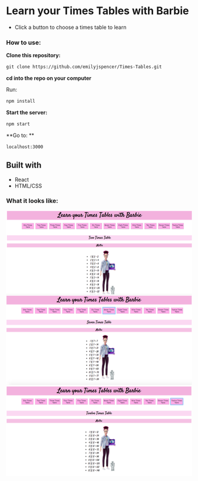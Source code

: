 #  Learn your Times Tables with Barbie

* Click a button to choose a times table to learn


### How to use:

**Clone this repository:**

```html
git clone https://github.com/emilyjspencer/Times-Tables.git
```

**cd into the repo on your computer**

Run:
```html
npm install
```

**Start the server:**

```html
npm start
```

**Go to: **
```html
localhost:3000
```


## Built with

* React
* HTML/CSS


### What it looks like:

![homepage](barbietwo.png)
![homepage](barbieseven.png)
![homepage](barbietwelve2.png)
